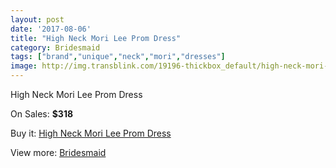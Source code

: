 ```yaml
---
layout: post
date: '2017-08-06'
title: "High Neck Mori Lee Prom Dress"
category: Bridesmaid
tags: ["brand","unique","neck","mori","dresses"]
image: http://img.transblink.com/19196-thickbox_default/high-neck-mori-lee-prom-dress.jpg
---
```

High Neck Mori Lee Prom Dress

On Sales: **$318**
<a href="https://www.transblink.com/en/bridesmaid/5996-high-neck-mori-lee-prom-dress.html"><amp-img layout="responsive" width="600" height="600" src="//img.transblink.com/19196-thickbox_default/high-neck-mori-lee-prom-dress.jpg" alt="High Neck Mori Lee Prom Dress 0" /></a>
<a href="https://www.transblink.com/en/bridesmaid/5996-high-neck-mori-lee-prom-dress.html"><amp-img layout="responsive" width="600" height="600" src="//img.transblink.com/19198-thickbox_default/high-neck-mori-lee-prom-dress.jpg" alt="High Neck Mori Lee Prom Dress 1" /></a>
<a href="https://www.transblink.com/en/bridesmaid/5996-high-neck-mori-lee-prom-dress.html"><amp-img layout="responsive" width="600" height="600" src="//img.transblink.com/19197-thickbox_default/high-neck-mori-lee-prom-dress.jpg" alt="High Neck Mori Lee Prom Dress 2" /></a>

Buy it: [High Neck Mori Lee Prom Dress](https://www.transblink.com/en/bridesmaid/5996-high-neck-mori-lee-prom-dress.html "High Neck Mori Lee Prom Dress")

View more: [Bridesmaid](https://www.transblink.com/en/4-bridesmaid "Bridesmaid")